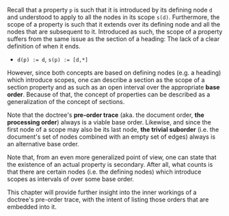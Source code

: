 
Recall that a property `p` is such that it is introduced by its defining node
`d` and understood to apply to all the nodes in its scope `s(d)`. Furthermore,
the scope of a property is such that it extends over its defining node and all
the nodes that are subsequent to it. Introduced as such, the scope of a property
suffers from the same issue as the section of a heading: The lack of a clear
definition of when it ends.

* `d(p) := d`, `s(p) := [d,*]`

However, since both concepts are based on defining nodes (e.g. a heading) which
introduce scopes, one can describe a section as the scope of a section property
and as such as an open interval over the appropriate **base order**. Because
of that, the concept of properties can be described as a generalization of the
concept of sections.

Note that the doctree's **pre-order trace** (aka. the document order,
**the processing order**) always is a viable base order. Likewise, and since
the first node of a scope may also be its last node, **the trivial suborder**
(i.e. the document's set of nodes combined with an empty set of edges) always
is an alternative base order.

Note that, from an even more generalized point of view, one can state that the
existence of an actual property is secondary. After all, what counts is that
there are certain nodes (i.e. the defining nodes) which introduce scopes as
intervals of over some base order.

This chapter will provide further insight into the inner workings of a doctree's
pre-order trace, with the intent of listing those orders that are embedded into
it.
